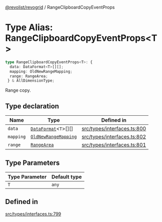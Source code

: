 [@revolist/revogrid](README.md) / RangeClipboardCopyEventProps

# Type Alias: RangeClipboardCopyEventProps\<T\>

```ts
type RangeClipboardCopyEventProps<T>: {
  data: DataFormat<T>[][];
  mapping: OldNewRangeMapping;
  range: RangeArea;
 } & AllDimensionType;
```

Range copy.

## Type declaration

| Name | Type | Defined in |
| ------ | ------ | ------ |
| `data` | [`DataFormat`](TypeAlias.DataFormat.md)\<`T`\>[][] | [src/types/interfaces.ts:800](https://github.com/revolist/revogrid/blob/97bf2134af01be0f2e3e5ac6768e7a2e7070a947/src/types/interfaces.ts#L800) |
| `mapping` | [`OldNewRangeMapping`](TypeAlias.OldNewRangeMapping.md) | [src/types/interfaces.ts:802](https://github.com/revolist/revogrid/blob/97bf2134af01be0f2e3e5ac6768e7a2e7070a947/src/types/interfaces.ts#L802) |
| `range` | [`RangeArea`](TypeAlias.RangeArea.md) | [src/types/interfaces.ts:801](https://github.com/revolist/revogrid/blob/97bf2134af01be0f2e3e5ac6768e7a2e7070a947/src/types/interfaces.ts#L801) |

## Type Parameters

| Type Parameter | Default type |
| ------ | ------ |
| `T` | `any` |

## Defined in

[src/types/interfaces.ts:799](https://github.com/revolist/revogrid/blob/97bf2134af01be0f2e3e5ac6768e7a2e7070a947/src/types/interfaces.ts#L799)
